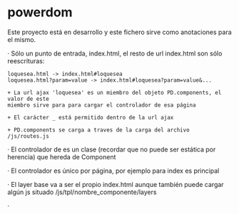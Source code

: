 powerdom
========
Este proyecto está en desarrollo y este fichero sirve como
anotaciones para el mismo.

· Sólo un punto de entrada, index.html, el resto de url index.html
son sólo reescrituras:

	loquesea.html -> index.html#loquesea
	loquesea.html?param=value -> index.html#loquesea?param=value&...

	+ La url ajax 'loquesea' es un miembro del objeto PD.components, el valor de este
	miembro sirve para para cargar el controlador de esa página

	+ El carácter _ está permitido dentro de la url ajax

	+ PD.components se carga a traves de la carga del archivo /js/routes.js

· El controlador de es un clase (recordar que no puede ser estática por herencia) que hereda de
Component

· El controlador es único por página, por ejemplo para index es principal

· El layer base va a ser el propio index.html aunque también puede cargar algún js
situado /js/tpl/nombre_componente/layers

· 